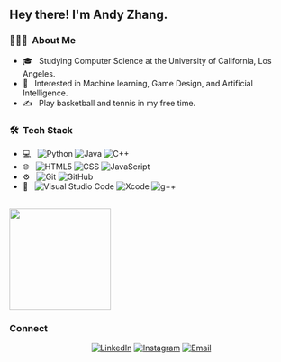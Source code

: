 <h2> Hey there! I'm Andy Zhang.</h2>

<h3> 👨🏻‍💻 &nbsp;About Me </h3>

- 🎓 &nbsp; Studying Computer Science at the University of California, Los Angeles.
- 🌱 &nbsp; Interested in Machine learning, Game Design, and Artificial Intelligence.
- ✍️ &nbsp; Play basketball and tennis in my free time.

<h3> 🛠 &nbsp;Tech Stack</h3>

- 💻 &nbsp;
  ![Python](https://img.shields.io/badge/-Python-333333?style=flat&logo=python)
  ![Java](https://img.shields.io/badge/-Java-333333?style=flat&logo=Java&logoColor=007396)
  ![C++](https://img.shields.io/badge/-C++-333333?style=flat&logo=C%2B%2B&logoColor=00599C)
- 🌐 &nbsp;
  ![HTML5](https://img.shields.io/badge/-HTML5-333333?style=flat&logo=HTML5)
  ![CSS](https://img.shields.io/badge/-CSS-333333?style=flat&logo=CSS3&logoColor=1572B6)
  ![JavaScript](https://img.shields.io/badge/-JavaScript-333333?style=flat&logo=javascript)
- ⚙️ &nbsp;
  ![Git](https://img.shields.io/badge/-Git-333333?style=flat&logo=git)
  ![GitHub](https://img.shields.io/badge/-GitHub-333333?style=flat&logo=github)
- 🔧 &nbsp;
  ![Visual Studio Code](https://img.shields.io/badge/-Visual%20Studio%20Code-333333?style=flat&logo=visual-studio-code&logoColor=007ACC)
  ![Xcode](https://img.shields.io/badge/-Xcode-333333?style=flat&logo=Xcode)
  ![g++](https://img.shields.io/badge/-g++-333333?style=flat&logo=g++)

<br/>

<a>
  <img height="180em" src="https://github-readme-stats-sigma-five.vercel.app/api?username=andyz2021&theme=buefy&show_icons=true" />
</a>

<br/>

<h3> Connect </h3>

<p align="center">
<a href="https://www.linkedin.com/in/andy-zhang-7601351ab/"><img alt="LinkedIn" src="https://img.shields.io/badge/LinkedIn-Andy%20Zhang-blue?style=flat-square&logo=linkedin"></a>
<a href="https://www.instagram.com/a._.zhang/"><img alt="Instagram" src="https://img.shields.io/badge/Instagram-a._.zhang-blue?style=flat-square&logo=instagram"></a>
<a href="mailto:az99@g.ucla.edu"><img alt="Email" src="https://img.shields.io/badge/Email-az99@g.ucla.edu-blue?style=flat-square&logo=gmail"></a>
</p>
<!---
andyz2021/andyz2021 is a ✨ special ✨ repository because its `README.md` (this file) appears on your GitHub profile.
You can click the Preview link to take a look at your changes.
--->

